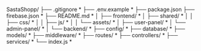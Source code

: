 SastaShopp/
├── .gitignore *
├── .env.example *
├── package.json
├── firebase.json *
├── README.md *
│
├── frontend/ *
│   ├── shared/ *
│   │   ├── css/ *
│   │   ├── js/ *
│   │   └── assets/ *
│   ├── user-panel/ *
│   └── admin-panel/ *
│
└── backend/ *
    ├── config/ *
    ├── database/ *
    ├── models/ *
    ├── middleware/ *
    ├── routes/ *
    ├── controllers/ *
    ├── services/ *
    └── index.js  *
